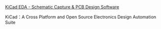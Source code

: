
[KiCad EDA - Schematic Capture & PCB Design Software](https://www.kicad.org/)


KiCad：A Cross Platform and Open Source Electronics Design Automation Suite


